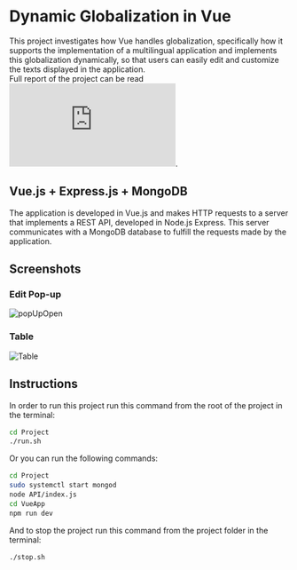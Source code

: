 # Dynamic Globalization in Vue

This project investigates how Vue handles globalization, specifically how it supports the implementation of a multilingual application and implements this globalization dynamically, so that users can easily edit and customize the texts displayed in the application.<br>
Full report of the project can be read ![here](https://github.com/Xouteiro/Dynamic-Globalization-in-Vue/blob/main/report.pdf).

## Vue.js + Express.js + MongoDB

The application is developed in Vue.js and makes HTTP requests to a server that implements a REST API, developed in Node.js Express. This server communicates with a MongoDB database to fulfill the requests made by the application.

## Screenshots
### Edit Pop-up
![popUpOpen](https://github.com/Xouteiro/Projeto_Integrador_VUE/assets/93874205/8f0d6c0a-7694-4fa0-9801-9b14a4ce7e4f)

### Table
![Table](https://github.com/Xouteiro/Projeto_Integrador_VUE/assets/93874205/7bb0e239-abe4-4725-b6b3-b109d2a7ed01)

## Instructions

In order to run this project run this command from the root of the project in the terminal:

```bash
cd Project
./run.sh
```

Or you can run the following commands:

```bash
cd Project
sudo systemctl start mongod
node API/index.js 
cd VueApp
npm run dev
``` 

And to stop the project run this command from the project folder in the terminal:

```bash
./stop.sh
```







